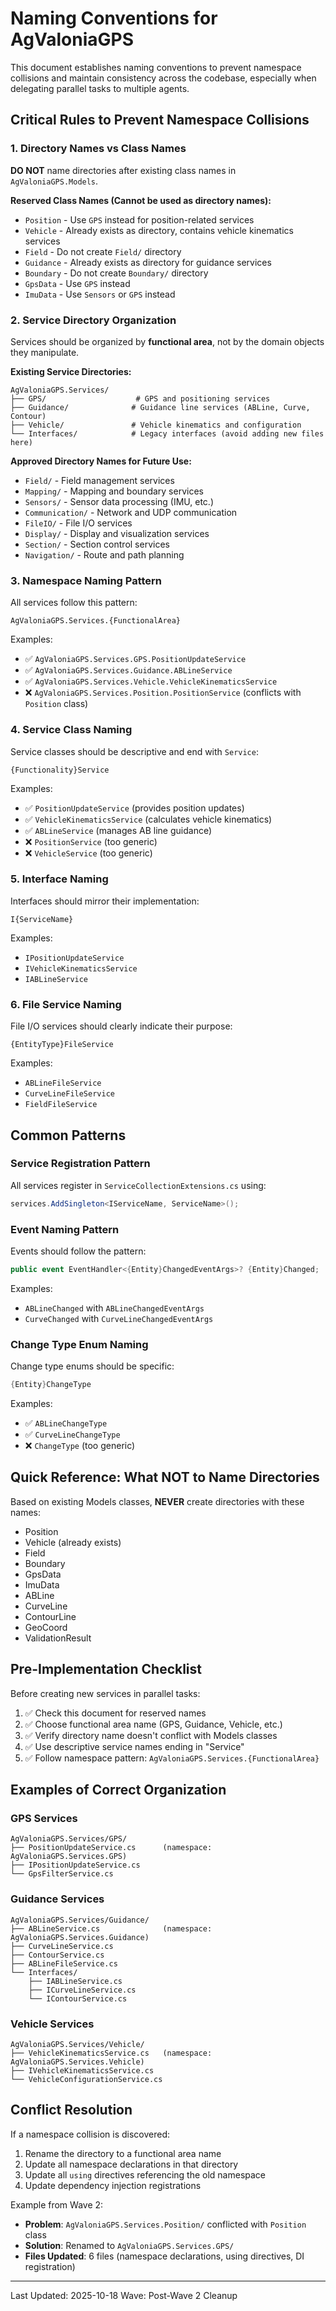 # Naming Conventions for AgValoniaGPS

This document establishes naming conventions to prevent namespace collisions and maintain consistency across the codebase, especially when delegating parallel tasks to multiple agents.

## Critical Rules to Prevent Namespace Collisions

### 1. Directory Names vs Class Names
**DO NOT** name directories after existing class names in `AgValoniaGPS.Models`.

**Reserved Class Names (Cannot be used as directory names):**
- `Position` - Use `GPS` instead for position-related services
- `Vehicle` - Already exists as directory, contains vehicle kinematics services
- `Field` - Do not create `Field/` directory
- `Guidance` - Already exists as directory for guidance services
- `Boundary` - Do not create `Boundary/` directory
- `GpsData` - Use `GPS` instead
- `ImuData` - Use `Sensors` or `GPS` instead

### 2. Service Directory Organization

Services should be organized by **functional area**, not by the domain objects they manipulate.

**Existing Service Directories:**
```
AgValoniaGPS.Services/
├── GPS/                    # GPS and positioning services
├── Guidance/              # Guidance line services (ABLine, Curve, Contour)
├── Vehicle/               # Vehicle kinematics and configuration
└── Interfaces/            # Legacy interfaces (avoid adding new files here)
```

**Approved Directory Names for Future Use:**
- `Field/` - Field management services
- `Mapping/` - Mapping and boundary services
- `Sensors/` - Sensor data processing (IMU, etc.)
- `Communication/` - Network and UDP communication
- `FileIO/` - File I/O services
- `Display/` - Display and visualization services
- `Section/` - Section control services
- `Navigation/` - Route and path planning

### 3. Namespace Naming Pattern

All services follow this pattern:
```
AgValoniaGPS.Services.{FunctionalArea}
```

Examples:
- ✅ `AgValoniaGPS.Services.GPS.PositionUpdateService`
- ✅ `AgValoniaGPS.Services.Guidance.ABLineService`
- ✅ `AgValoniaGPS.Services.Vehicle.VehicleKinematicsService`
- ❌ `AgValoniaGPS.Services.Position.PositionService` (conflicts with `Position` class)

### 4. Service Class Naming

Service classes should be descriptive and end with `Service`:
```
{Functionality}Service
```

Examples:
- ✅ `PositionUpdateService` (provides position updates)
- ✅ `VehicleKinematicsService` (calculates vehicle kinematics)
- ✅ `ABLineService` (manages AB line guidance)
- ❌ `PositionService` (too generic)
- ❌ `VehicleService` (too generic)

### 5. Interface Naming

Interfaces should mirror their implementation:
```
I{ServiceName}
```

Examples:
- `IPositionUpdateService`
- `IVehicleKinematicsService`
- `IABLineService`

### 6. File Service Naming

File I/O services should clearly indicate their purpose:
```
{EntityType}FileService
```

Examples:
- `ABLineFileService`
- `CurveLineFileService`
- `FieldFileService`

## Common Patterns

### Service Registration Pattern
All services register in `ServiceCollectionExtensions.cs` using:
```csharp
services.AddSingleton<IServiceName, ServiceName>();
```

### Event Naming Pattern
Events should follow the pattern:
```csharp
public event EventHandler<{Entity}ChangedEventArgs>? {Entity}Changed;
```

Examples:
- `ABLineChanged` with `ABLineChangedEventArgs`
- `CurveChanged` with `CurveLineChangedEventArgs`

### Change Type Enum Naming
Change type enums should be specific:
```csharp
{Entity}ChangeType
```

Examples:
- ✅ `ABLineChangeType`
- ✅ `CurveLineChangeType`
- ❌ `ChangeType` (too generic)

## Quick Reference: What NOT to Name Directories

Based on existing Models classes, **NEVER** create directories with these names:
- Position
- Vehicle (already exists)
- Field
- Boundary
- GpsData
- ImuData
- ABLine
- CurveLine
- ContourLine
- GeoCoord
- ValidationResult

## Pre-Implementation Checklist

Before creating new services in parallel tasks:

1. ✅ Check this document for reserved names
2. ✅ Choose functional area name (GPS, Guidance, Vehicle, etc.)
3. ✅ Verify directory name doesn't conflict with Models classes
4. ✅ Use descriptive service names ending in "Service"
5. ✅ Follow namespace pattern: `AgValoniaGPS.Services.{FunctionalArea}`

## Examples of Correct Organization

### GPS Services
```
AgValoniaGPS.Services/GPS/
├── PositionUpdateService.cs      (namespace: AgValoniaGPS.Services.GPS)
├── IPositionUpdateService.cs
└── GpsFilterService.cs
```

### Guidance Services
```
AgValoniaGPS.Services/Guidance/
├── ABLineService.cs              (namespace: AgValoniaGPS.Services.Guidance)
├── CurveLineService.cs
├── ContourService.cs
├── ABLineFileService.cs
└── Interfaces/
    ├── IABLineService.cs
    ├── ICurveLineService.cs
    └── IContourService.cs
```

### Vehicle Services
```
AgValoniaGPS.Services/Vehicle/
├── VehicleKinematicsService.cs   (namespace: AgValoniaGPS.Services.Vehicle)
├── IVehicleKinematicsService.cs
└── VehicleConfigurationService.cs
```

## Conflict Resolution

If a namespace collision is discovered:

1. Rename the directory to a functional area name
2. Update all namespace declarations in that directory
3. Update all `using` directives referencing the old namespace
4. Update dependency injection registrations

Example from Wave 2:
- **Problem**: `AgValoniaGPS.Services.Position/` conflicted with `Position` class
- **Solution**: Renamed to `AgValoniaGPS.Services.GPS/`
- **Files Updated**: 6 files (namespace declarations, using directives, DI registration)

---

Last Updated: 2025-10-18
Wave: Post-Wave 2 Cleanup
